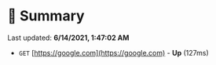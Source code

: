 # 📖 Summary
Last updated: **6/14/2021, 1:47:02 AM**

- `GET` [https://google.com](https://google.com) - **Up** (127ms)

